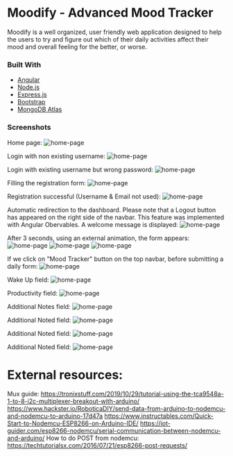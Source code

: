 # Moodify - Advanced Mood Tracker

Moodify is a well organized, user friendly web application designed to help
the users to try and figure out which of their daily activities affect their
mood and overall feeling for the better, or worse.

### Built With

* [Angular](https:angular.io)
* [Node.js](https://nodejs.org/en/)
* [Express.js](https://expressjs.com)
* [Bootstrap](https://getbootstrap.com)
* [MongoDB Atlas](https://www.mongodb.com/cloud/atlas/lp/try2?utm_source=google&utm_campaign=gs_emea_israel_search_core_brand_atlas_desktop&utm_term=mongodb%20cloud%20atlas&utm_medium=cpc_paid_search&utm_ad=e&utm_ad_campaign_id=12212624530&gclid=Cj0KCQjwl_SHBhCQARIsAFIFRVVVlDfqyl_5t30ElLdyYdqecMfTO_dO6Vxltgi79jkgfdO0NL7I0ZkaAlymEALw_wcB)

### Screenshots
Home page:
![home-page](https://github.com/SherMish/Moodify/blob/master/client/src/assets/screenshots/main.jpg?raw=true)

Login with non existing username:
![home-page](https://github.com/SherMish/Moodify/blob/master/client/src/assets/screenshots/user%20could%20not%20be%20found.jpg?raw=true)

Login with existing username but wrong password:
![home-page](https://github.com/SherMish/Moodify/blob/master/client/src/assets/screenshots/wrong%20pass.jpg?raw=true)

Filling the registration form:
![home-page](https://github.com/SherMish/Moodify/blob/master/client/src/assets/screenshots/new%20account.jpg?raw=true)

Registration successful (Username & Email not used):
![home-page](https://github.com/SherMish/Moodify/blob/master/client/src/assets/screenshots/new%20account%20alert.jpg?raw=true)

Automatic redirection to the dashboard. Please note that a Logout button has appeared on the right side
of the navbar. This feature was implemented with Angular Obervables. A welcome message is displayed:
![home-page](https://github.com/SherMish/Moodify/blob/master/client/src/assets/screenshots/greeting%20msg.jpg?raw=true)

After 3 seconds, using an external animation, the form appears:
![home-page](https://github.com/SherMish/Moodify/blob/master/client/src/assets/screenshots/form%201.jpg?raw=true)
![home-page](https://github.com/SherMish/Moodify/blob/master/client/src/assets/screenshots/form%202.jpg?raw=true)
![home-page](https://github.com/SherMish/Moodify/blob/master/client/src/assets/screenshots/form%203.jpg?raw=true)

If we click on "Mood Tracker" button on the top navbar, before submitting a daily form:
![home-page](https://github.com/SherMish/Moodify/blob/master/client/src/assets/screenshots/empty%20mood%20tracker.jpg?raw=true)

Wake Up field:
![home-page](https://github.com/SherMish/Moodify/blob/master/client/src/assets/screenshots/form%20demonstration%201.jpg?raw=true)

Productivity field:
![home-page](https://github.com/SherMish/Moodify/blob/master/client/src/assets/screenshots/form%20demonstration%202.jpg?raw=true)

Additional Notes field:
![home-page](https://github.com/SherMish/Moodify/blob/master/client/src/assets/screenshots/form%20demonstration%203.jpg?raw=true)

Additional Noted field:
![home-page](https://github.com/SherMish/Moodify/blob/master/client/src/assets/screenshots/form%20demonstration%203.jpg?raw=true)

Additional Noted field:
![home-page](https://github.com/SherMish/Moodify/blob/master/client/src/assets/screenshots/form%20demonstration%203.jpg?raw=true)

Additional Noted field:
![home-page](https://github.com/SherMish/Moodify/blob/master/client/src/assets/screenshots/form%20demonstration%203.jpg?raw=true)




# External resources:
Mux guide: https://tronixstuff.com/2019/10/29/tutorial-using-the-tca9548a-1-to-8-i2c-multiplexer-breakout-with-arduino/
https://www.hackster.io/RoboticaDIY/send-data-from-arduino-to-nodemcu-and-nodemcu-to-arduino-17d47a
https://www.instructables.com/Quick-Start-to-Nodemcu-ESP8266-on-Arduino-IDE/
https://iot-guider.com/esp8266-nodemcu/serial-communication-between-nodemcu-and-arduino/
How to do POST from nodemcu: https://techtutorialsx.com/2016/07/21/esp8266-post-requests/

